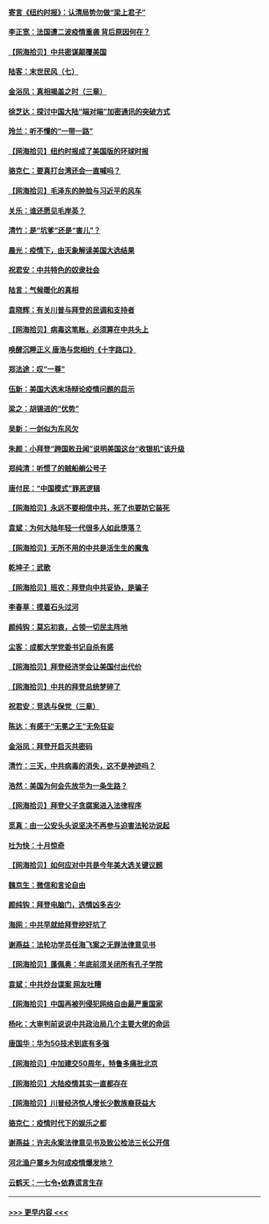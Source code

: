 #### [寄言《纽约时报》：认清局势勿做“梁上君子”](../pages/nsc993/n12510042.md?t=10291451) 
#### [李正宽：法国遭二波疫情重袭 背后原因何在？](../pages/nsc993/n12509971.md?t=10291451) 
#### [【网海拾贝】中共密谋颠覆美国](../pages/nsc993/n12509816.md?t=10291451) 
#### [陆客：末世民风（七）](../pages/nsc993/n12507822.md?t=10291451) 
#### [金浴凤：真相揭盖之时（三章）](../pages/nsc993/n12507804.md?t=10291451) 
#### [徐芝达：探讨中国大陆“端对端”加密通讯的突破方式](../pages/nsc993/n12507682.md?t=10291451) 
#### [玲兰：听不懂的“一带一路”](../pages/nsc993/n12507669.md?t=10291451) 
#### [【网海拾贝】纽约时报成了美国版的环球时报](../pages/nsc993/n12507053.md?t=10291451) 
#### [骆克仁：要真打台湾还会一直喊吗？](../pages/nsc993/n12506843.md?t=10291451) 
#### [【网海拾贝】毛泽东的肿脸与习近平的风车](../pages/nsc993/n12504537.md?t=10291451) 
#### [关乐：谁还愿见毛岸英？](../pages/nsc993/n12503866.md?t=10291451) 
#### [清竹：是“坑爹”还是“害儿”？](../pages/nsc993/n12503034.md?t=10291451) 
#### [晨光：疫情下，由天象解读美国大选结果](../pages/nsc993/n12502536.md?t=10291451) 
#### [祝君安：中共特色的奴隶社会](../pages/nsc993/n12501529.md?t=10291451) 
#### [陆言：气候暖化的真相](../pages/nsc993/n12501183.md?t=10291451) 
#### [袁晓辉：有关川普与拜登的民调和支持者](../pages/nsc993/n12500433.md?t=10291451) 
#### [【网海拾贝】病毒这笔账，必须算在中共头上](../pages/nsc993/n12500320.md?t=10291451) 
#### [唤醒沉睡正义 唐浩与您相约《十字路口》](../pages/nsc993/n12497980.md?t=10291451) 
#### [郑法途：叹“一尊”](../pages/nsc993/n12498837.md?t=10291451) 
#### [伍新：美国大选末场辩论疫情问题的启示](../pages/nsc993/n12498829.md?t=10291451) 
#### [梁之：胡锡进的“优势”](../pages/nsc993/n12498780.md?t=10291451) 
#### [吴新：一剑似为东风欠](../pages/nsc993/n12498772.md?t=10291451) 
#### [朱颜：小拜登“跨国败丑闻”说明美国这台“收银机”该升级](../pages/nsc993/n12498731.md?t=10291451) 
#### [郑纯清：听惯了的贼船艄公号子](../pages/nsc993/n12498721.md?t=10291451) 
#### [唐付民：“中国模式”罪恶逻辑](../pages/nsc993/n12498310.md?t=10291451) 
#### [【网海拾贝】永远不要相信中共，死了也要防它装死](../pages/nsc993/n12498162.md?t=10291451) 
#### [袁斌：为何大陆年轻一代很多人如此堕落？](../pages/nsc993/n12495696.md?t=10291451) 
#### [【网海拾贝】无所不用的中共是活生生的魔鬼](../pages/nsc993/n12495621.md?t=10291451) 
#### [乾坤子：武歌](../pages/nsc993/n12493391.md?t=10291451) 
#### [【网海拾贝】班农：拜登向中共妥协，是骗子](../pages/nsc993/n12492877.md?t=10291451) 
#### [李春草：摸着石头过河](../pages/nsc993/n12491121.md?t=10291451) 
#### [颜纯钩：莫忘初衷，占领一切民主阵地](../pages/nsc993/n12490965.md?t=10291451) 
#### [尘客：成都大学党委书记自杀有感](../pages/nsc993/n12490950.md?t=10291451) 
#### [【网海拾贝】拜登经济学会让美国付出代价](../pages/nsc993/n12489662.md?t=10291451) 
#### [【网海拾贝】中共的拜登总统梦碎了](../pages/nsc993/n12487896.md?t=10291451) 
#### [祝君安：竞选与保党（三章）](../pages/nsc993/n12487258.md?t=10291451) 
#### [陈达：有感于“无冕之王”无免狂妄](../pages/nsc993/n12485133.md?t=10291451) 
#### [金浴凤：拜登开启灭共密码](../pages/nsc993/n12485125.md?t=10291451) 
#### [清竹：三天，中共病毒的消失，这不是神迹吗？](../pages/nsc993/n12485027.md?t=10291451) 
#### [浩然：美国为何会先放华为一条生路？](../pages/nsc993/n12484997.md?t=10291451) 
#### [【网海拾贝】拜登父子贪腐案进入法律程序](../pages/nsc993/n12484957.md?t=10291451) 
#### [觅真：由一公安头头说坚决不再参与迫害法轮功说起](../pages/nsc993/n12484212.md?t=10291451) 
#### [吐为快：十月惊奇](../pages/nsc993/n12484172.md?t=10291451) 
#### [【网海拾贝】如何应对中共是今年美大选关键议题](../pages/nsc993/n12483755.md?t=10291451) 
#### [魏京生：微信和言论自由](../pages/nsc993/n12483372.md?t=10291451) 
#### [颜纯钩：拜登电脑门，选情凶多吉少](../pages/nsc993/n12482666.md?t=10291451) 
#### [海网：中共早就给拜登挖好坑了](../pages/nsc993/n12482660.md?t=10291451) 
#### [谢燕益：法轮功学员任海飞案之无罪法律意见书](../pages/nsc993/n12482512.md?t=10291451) 
#### [【网海拾贝】蓬佩奥：年底前须关闭所有孔子学院](../pages/nsc993/n12482443.md?t=10291451) 
#### [袁斌：中共炒台谍案 网友吐糟](../pages/nsc993/n12481564.md?t=10291451) 
#### [【网海拾贝】中国再被列侵犯网络自由最严重国家](../pages/nsc993/n12479643.md?t=10291451) 
#### [杨叱：大审判前说说中共政治局几个主要大佬的命运](../pages/nsc993/n12477527.md?t=10291451) 
#### [唐国华：华为5G技术到底有多强](../pages/nsc993/n12477483.md?t=10291451) 
#### [【网海拾贝】中加建交50周年，特鲁多痛批北京](../pages/nsc993/n12476892.md?t=10291451) 
#### [【网海拾贝】大陆疫情其实一直都存在](../pages/nsc993/n12473948.md?t=10291451) 
#### [【网海拾贝】川普经济惊人增长少数族裔获益大](../pages/nsc993/n12471565.md?t=10291451) 
#### [骆克仁：疫情时代下的娱乐之都](../pages/nsc993/n12471312.md?t=10291451) 
#### [谢燕益：许志永案法律意见书及致公检法三长公开信](../pages/nsc993/n12470870.md?t=10291451) 
#### [河北渔户寨乡为何成疫情爆发地？](../pages/nsc993/n12464936.md?t=10291451) 
#### [云鹤天：一七令▪依靠谎言生存](../pages/nsc993/n12470034.md?t=10291451) 

----
#### [ >>> 更早内容 <<< ](../indexes/nsc993-earlier.md)
